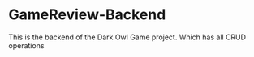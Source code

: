 # GameReview-Backend

This is the backend of the Dark Owl Game project. Which has all CRUD operations